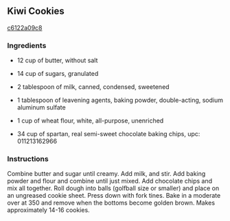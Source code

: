 ## Kiwi Cookies

[c6122a09c8](http://www.food.com/recipe/kiwi-cookies-64154)

### Ingredients

 - 12 cup of butter, without salt

 - 14 cup of sugars, granulated

 - 2 tablespoon of milk, canned, condensed, sweetened

 - 1 tablespoon of leavening agents, baking powder, double-acting, sodium aluminum sulfate

 - 1 cup of wheat flour, white, all-purpose, unenriched

 - 34 cup of spartan, real semi-sweet chocolate baking chips, upc: 011213162966

### Instructions

Combine butter and sugar until creamy. Add milk, and stir. Add baking powder and flour and combine until just mixed. Add chocolate chips and mix all together. Roll dough into balls (golfball size or smaller) and place on an ungreased cookie sheet. Press down with fork tines. Bake in a moderate over at 350 and remove when the bottoms become golden brown. Makes approximately 14-16 cookies.